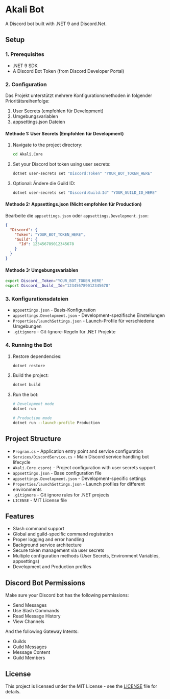 # Akali Bot

A Discord bot built with .NET 9 and Discord.Net.

## Setup

### 1. Prerequisites
- .NET 9 SDK
- A Discord Bot Token (from Discord Developer Portal)

### 2. Configuration

Das Projekt unterstützt mehrere Konfigurationsmethoden in folgender Prioritätsreihenfolge:
1. User Secrets (empfohlen für Development)
2. Umgebungsvariablen
3. appsettings.json Dateien

#### Methode 1: User Secrets (Empfohlen für Development)

1. Navigate to the project directory:
   ```bash
   cd Akali.Core
   ```

2. Set your Discord bot token using user secrets:
   ```bash
   dotnet user-secrets set "Discord:Token" "YOUR_BOT_TOKEN_HERE"
   ```

3. Optional: Ändere die Guild ID:
   ```bash
   dotnet user-secrets set "Discord:Guild:Id" "YOUR_GUILD_ID_HERE"
   ```

#### Methode 2: Appsettings.json (Nicht empfohlen für Production)

Bearbeite die `appsettings.json` oder `appsettings.Development.json`:
```json
{
  "Discord": {
    "Token": "YOUR_BOT_TOKEN_HERE",
    "Guild": {
      "Id": 123456789012345678
    }
  }
}
```

#### Methode 3: Umgebungsvariablen

```bash
export Discord__Token="YOUR_BOT_TOKEN_HERE"
export Discord__Guild__Id="123456789012345678"
```

### 3. Konfigurationsdateien

- `appsettings.json` - Basis-Konfiguration
- `appsettings.Development.json` - Development-spezifische Einstellungen
- `Properties/launchSettings.json` - Launch-Profile für verschiedene Umgebungen
- `.gitignore` - Git-Ignore-Regeln für .NET Projekte

### 4. Running the Bot

1. Restore dependencies:
   ```bash
   dotnet restore
   ```

2. Build the project:
   ```bash
   dotnet build
   ```

3. Run the bot:
   ```bash
   # Development mode
   dotnet run
   
   # Production mode
   dotnet run --launch-profile Production
   ```

## Project Structure

- `Program.cs` - Application entry point and service configuration
- `Services/DiscordService.cs` - Main Discord service handling bot lifecycle
- `Akali.Core.csproj` - Project configuration with user secrets support
- `appsettings.json` - Base configuration file
- `appsettings.Development.json` - Development-specific settings
- `Properties/launchSettings.json` - Launch profiles for different environments
- `.gitignore` - Git ignore rules for .NET projects
- `LICENSE` - MIT License file

## Features

- Slash command support
- Global and guild-specific command registration
- Proper logging and error handling
- Background service architecture
- Secure token management via user secrets
- Multiple configuration methods (User Secrets, Environment Variables, appsettings)
- Development and Production profiles

## Discord Bot Permissions

Make sure your Discord bot has the following permissions:
- Send Messages
- Use Slash Commands
- Read Message History
- View Channels

And the following Gateway Intents:
- Guilds
- Guild Messages  
- Message Content
- Guild Members

## License

This project is licensed under the MIT License - see the [LICENSE](LICENSE) file for details.
